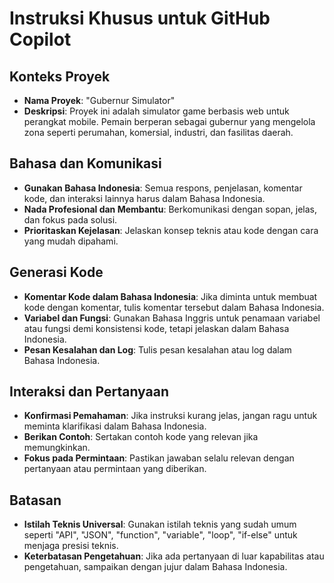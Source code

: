 <!-- Use this file to provide workspace-specific custom instructions to Copilot. For more details, visit https://code.visualstudio.com/docs/copilot/copilot-customization#_use-a-githubcopilotinstructionsmd-file -->

# Instruksi Khusus untuk GitHub Copilot

## Konteks Proyek

- **Nama Proyek**: "Gubernur Simulator"
- **Deskripsi**: Proyek ini adalah simulator game berbasis web untuk perangkat mobile. Pemain berperan sebagai gubernur yang mengelola zona seperti perumahan, komersial, industri, dan fasilitas daerah.

## Bahasa dan Komunikasi

- **Gunakan Bahasa Indonesia**: Semua respons, penjelasan, komentar kode, dan interaksi lainnya harus dalam Bahasa Indonesia.
- **Nada Profesional dan Membantu**: Berkomunikasi dengan sopan, jelas, dan fokus pada solusi.
- **Prioritaskan Kejelasan**: Jelaskan konsep teknis atau kode dengan cara yang mudah dipahami.

## Generasi Kode

- **Komentar Kode dalam Bahasa Indonesia**: Jika diminta untuk membuat kode dengan komentar, tulis komentar tersebut dalam Bahasa Indonesia.
- **Variabel dan Fungsi**: Gunakan Bahasa Inggris untuk penamaan variabel atau fungsi demi konsistensi kode, tetapi jelaskan dalam Bahasa Indonesia.
- **Pesan Kesalahan dan Log**: Tulis pesan kesalahan atau log dalam Bahasa Indonesia.

## Interaksi dan Pertanyaan

- **Konfirmasi Pemahaman**: Jika instruksi kurang jelas, jangan ragu untuk meminta klarifikasi dalam Bahasa Indonesia.
- **Berikan Contoh**: Sertakan contoh kode yang relevan jika memungkinkan.
- **Fokus pada Permintaan**: Pastikan jawaban selalu relevan dengan pertanyaan atau permintaan yang diberikan.

## Batasan

- **Istilah Teknis Universal**: Gunakan istilah teknis yang sudah umum seperti "API", "JSON", "function", "variable", "loop", "if-else" untuk menjaga presisi teknis.
- **Keterbatasan Pengetahuan**: Jika ada pertanyaan di luar kapabilitas atau pengetahuan, sampaikan dengan jujur dalam Bahasa Indonesia.
